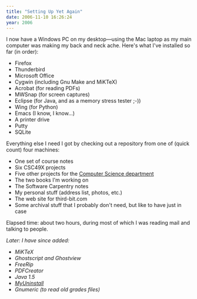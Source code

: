 ```yaml
---
title: "Setting Up Yet Again"
date: 2006-11-10 16:26:24
year: 2006
---
```

I now have a Windows PC on my desktop—using the Mac laptop as my main computer was making my back and neck ache.  Here's what I've installed so far (in order):
<ul>
	<li>Firefox</li>
	<li>Thunderbird</li>
	<li>Microsoft Office</li>
	<li>Cygwin (including Gnu Make and MiKTeX)</li>
	<li>Acrobat (for reading PDFs)</li>
	<li>MWSnap (for screen captures)</li>
	<li>Eclipse (for Java, and as a memory stress tester ;-))</li>
	<li>Wing  (for Python)</li>
	<li>Emacs (I know, I know...)</li>
	<li>A printer drive</li>
	<li>Putty</li>
	<li>SQLite</li>
</ul>
Everything else I need I got by checking out a repository from one of (quick count) four machines:
<ul>
	<li>One set of course notes</li>
	<li>Six CSC49X projects</li>
	<li>Five other projects for the <a href="http://www.cs.utoronto.ca">Computer Science department</a></li>
	<li>The two books I'm working on</li>
	<li>The Software Carpentry notes</li>
	<li>My personal stuff (address list, photos, etc.)</li>
	<li>The web site for third-bit.com</li>
	<li>Some archival stuff that I probably don't need, but like to have just in case</li>
</ul>
Elapsed time: about two hours, during most of which I was reading mail and talking to people.

<em>Later: I have since added:</em>
<ul>
	<li><em>MiKTeX</em></li>
	<li><em>Ghostscript and Ghostview</em></li>
	<li><em>FreeRip</em></li>
	<li><em>PDFCreator
</em></li>
	<li><em>Java 1.5</em></li>
	<li><em><a href="http://www.nirsoft.net/utils/myuninst.html">MyUninstall</a></em></li>
	<li><em>Gnumeric (to read old grades files)
</em></li>
</ul>
